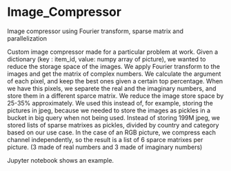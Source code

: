 # Image_Compressor
Image compressor using Fourier transform, sparse matrix and parallelization

Custom image compressor made for a particular problem at work.
Given a dictionary (key : item_id, value: numpy array of picture), we wanted to reduce the storage space of the images.
We apply Fourier transform to the images and get the matrix of complex numbers. We calculate the argument of each pixel, and keep the best ones given a certain top percentage. When we have this pixels, we separete the real and the imaginary numbers, and store them in a different sparce matrix. We reduce the image store space by 25-35% approximately. We used this instead of, for example, storing the pictures in jpeg, because we needed to store the images as pickles in a bucket in big query when not being used. Instead of storing 199M jpeg, we stored lists of sparse matrixes as pickles, divided by country and category based on our use case. In the case of an RGB picture, we compress each channel independently, so the result is a list of 6 sparce matrixes per picture. (3 made of real numbers and 3 made of imaginary numbers)

Jupyter notebook shows an example.
